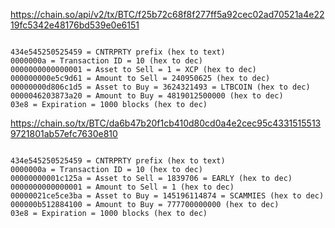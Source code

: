 https://chain.so/api/v2/tx/BTC/f25b72c68f8f277ff5a92cec02ad70521a4e2219fc5342e48176bd539e0e6151

````

434e545250525459 = CNTRPRTY prefix (hex to text)
0000000a = Transaction ID = 10 (hex to dec)
0000000000000001 = Asset to Sell = 1 = XCP (hex to dec)
000000000e5c9d61 = Amount to Sell = 240950625 (hex to dec)
00000000d806c1d5 = Asset to Buy = 3624321493 = LTBCOIN (hex to dec)
0000046203873a20 = Amount to Buy = 4819012500000 (hex to dec)
03e8 = Expiration = 1000 blocks (hex to dec)

````


https://chain.so/tx/BTC/da6b47b20f1cb410d80cd0a4e2cec95c43315155139721801ab57efc7630e810

````

434e545250525459 = CNTRPRTY prefix (hex to text)
0000000a = Transaction ID = 10 (hex to dec)
00000000001c125a = Asset to Sell = 1839706 = EARLY (hex to dec)
0000000000000001 = Amount to Sell = 1 (hex to dec)
00000021ce5ce3ba = Asset to Buy = 145196114874 = SCAMMIES (hex to dec)
000000b512884100 = Amount to Buy = 777700000000 (hex to dec)
03e8 = Expiration = 1000 blocks (hex to dec)

````
